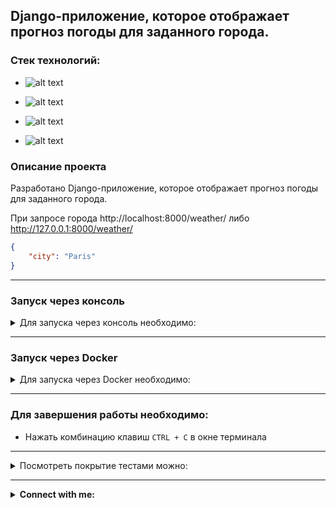 ## Django-приложение, которое отображает прогноз погоды для заданного города.

### Стек технологий:

 - ![alt text](https://img.shields.io/badge/Python-3.12-grey?style=plastic&logo=python&logoColor=white&labelColor=%233776AB)

 - ![alt text](https://img.shields.io/badge/Django-5.0.7-grey?style=plastic&logo=django&logoColor=white&labelColor=%23092E20)

 - ![alt text](https://img.shields.io/badge/PostgreSQL-16.3-grey?style=plastic&logo=postgresql&logoColor=white&labelColor=%234169E1)

 - ![alt text](https://img.shields.io/badge/Docker-v25.0.3-grey?style=plastic&logo=docker&logoColor=white&labelColor=2496ED)

### Описание проекта
Разработано Django-приложение, которое отображает прогноз погоды для заданного города.

При запросе города http://localhost:8000/weather/ либо http://127.0.0.1:8000/weather/
```json
{
    "city": "Paris"
}
```

***

### Запуск через консоль

<details>
<summary>Для запуска через консоль необходимо:</summary>

- Клонировать проект на собственный диск в новом каталоге
  - Создать виртуальное окружение
  - Установить зависимости командой:
    ```python
    pip install poetry
    poetry config virtualenvs.create false \
    && poetry install --no-interaction --no-root 
    ```
    
<details>
<summary>Прописать переменные окружения в файле `.env.sample`. Необходимо переименовать `.env.sample` в `.env`! </summary>
   
```dotenv
SECRET_KEY='Секретный ключ Django'
DEBUG='True/False', например: True

# PostgreSQL
POSTGRES_DB_NAME='Название базы данных', например: 'name_of_db' или 'sdk_weather'
POSTGRES_DB_USER='Пользователь базы данных', например: 'db_user' или 'postgres'
POSTGRES_DB_PASSWORD='Пароль пользователя базы данных', например: 'your_password'
POSTGRES_DB_HOST='Хост базы данных', например: '127.0.0.1' или 'localhost' или 'database' для Docker
POSTGRES_DB_PORT='Порт базы данных', например: '5432'

```
</details>

<details>
<summary>Создать базу данных (в данном проекте используется PostgreSQL)</summary>

```python
psql -U postgres
create database weather;
\q
```
</details>

- Применить миграции командой:
    ```python
    python manage.py migrate
    ```

<details>
<summary>Для создания тестового пользователя - администратор:</summary>

- login: admin@example.com
- password: admin 
    ```python
    python manage.py csu
    ```
</details>

</details>

***

### Запуск через Docker

<details>
<summary>Для запуска через Docker необходимо:</summary>

- Клонировать проект на собственный диск в новом каталоге
-  <details>
   <summary>Прописать переменные окружения в файле `.env.sample`. Имя файла необходимо заменить на .env!</summary>
   
    ```dotenv
    SECRET_KEY='Секретный ключ Django'
    DEBUG='True/False', например: True
    
    # PostgreSQL
    POSTGRES_DB_NAME='Название базы данных', например: 'name_of_db' или 'sdk_weather'
    POSTGRES_DB_USER='Пользователь базы данных', например: 'db_user' или 'postgres'
    POSTGRES_DB_PASSWORD='Пароль пользователя базы данных', например: 'your_password'
    POSTGRES_DB_HOST='Хост базы данных', например: '127.0.0.1' или 'localhost' или 'database' для Docker
    POSTGRES_DB_PORT='Порт базы данных', например: '5432'

    ```
   </details>

- Ввести в терминале команду:
    ```python
    docker-compose up --build
    ```
    > Происходит сборка образа контейнера согласно инструкции в файле Dockerfile и последовательный запуск всех контейнеров согласно инструкции в файле docker-compose.yaml

</details>

***

### Для завершения работы необходимо:

 - Нажать комбинацию клавиш `CTRL + C` в окне терминала

***

<details>
<summary>Посмотреть покрытие тестами можно:</summary>

```python
poetry run pytest
```
```python
docker-compose run --rm <имя_сервиса> pytest
например: 
docker-compose run --rm web pytest
```
Кроме того, этот проект настроен для автоматического запуска тестов с помощью GitHub Actions.
Чтобы тесты работали в GitHub Actions, вам нужно настроить секретные переменные
аналогично тем, что есть в локальном файле .env.
1. Перейдите в ваш репозиторий на GitHub.
2. Нажмите на "Settings".
3. Выберите "Secrets and variables" в меню слева.
4. Нажмите на "Actions" и добавьте каждый секрет из вашего .env файла
как новый секрет. Например, SECRET_KEY и POSTGRES_PASSWORD.

После выполнения команды push, тесты будут автоматически запущены на GitHub.
Вы можете просмотреть результаты в разделе "Actions" вашего репозитория на GitHub.
</details>

***

<details>
<summary><b>Connect with me:</b></summary>
   <p align="left">
       <a href="mailto:pafos.light@gmail.com"><img src="https://img.shields.io/badge/gmail-%23EA4335.svg?style=plastic&logo=gmail&logoColor=white" alt="Gmail"/></a>
       <a href="https://t.me/petr_lip"><img src="https://img.shields.io/badge/telegram-blue?style=plastic&logo=telegram&logoColor=white" alt="Telegram"/></a>
   </p>
</details>
